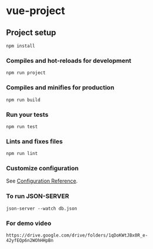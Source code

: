 # vue-project

## Project setup
```
npm install
```

### Compiles and hot-reloads for development
```
npm run project
```

### Compiles and minifies for production
```
npm run build
```

### Run your tests
```
npm run test
```

### Lints and fixes files
```
npm run lint
```

### Customize configuration
See [Configuration Reference](https://cli.vuejs.org/config/).

### To run JSON-SERVER
```
json-server --watch db.json
```

### For demo video
 ```
 https://drive.google.com/drive/folders/1qDoKWtJBx0R_e-42yfEQp6n2WOhHHpBn
 ```
